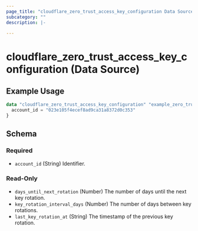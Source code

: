 ```yaml
---
page_title: "cloudflare_zero_trust_access_key_configuration Data Source - Cloudflare"
subcategory: ""
description: |-
  
---
```


# cloudflare_zero_trust_access_key_configuration (Data Source)



## Example Usage

```terraform
data "cloudflare_zero_trust_access_key_configuration" "example_zero_trust_access_key_configuration" {
  account_id = "023e105f4ecef8ad9ca31a8372d0c353"
}
```

<!-- schema generated by tfplugindocs -->
## Schema

### Required

- `account_id` (String) Identifier.

### Read-Only

- `days_until_next_rotation` (Number) The number of days until the next key rotation.
- `key_rotation_interval_days` (Number) The number of days between key rotations.
- `last_key_rotation_at` (String) The timestamp of the previous key rotation.


